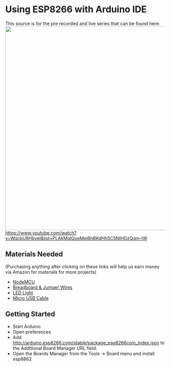 # Using ESP8266 with Arduino IDE

This source is for the pre recorded and live series that can be found here:
<a href="https://www.youtube.com/watch?v=WqcbU9HbveI&list=PLAkMqlQoeMei6hBKdHh5C5NIHGzQgm-lW">
<img style="width:640" src="https://i.ytimg.com/vi/OLsH1kq1NWs/maxresdefault_live.jpg"></a>
https://www.youtube.com/watch?v=WqcbU9HbveI&list=PLAkMqlQoeMei6hBKdHh5C5NIHGzQgm-lW

## Materials Needed

(Purchasing anything after clicking on these links will help us earn money via Amazon for materials for more projects)

- [NodeMCU](https://www.amazon.com/gp/product/B010O1G1ES/ref=as_li_tl?ie=UTF8&camp=1789&creative=9325&creativeASIN=B010O1G1ES&linkCode=as2&tag=thedigicraf0a-20&linkId=6a1084364208a3a73572f1b9e533d51b)
- [Breadboard & Jumper Wires](https://www.amazon.com/gp/product/B004RXKWDQ?ie=UTF8&tag=thedigicraf0a-20&camp=1789&linkCode=xm2&creativeASIN=B004RXKWDQ)
- [LED Light](https://www.amazon.com/gp/product/B01AUI4W0U?ie=UTF8&tag=thedigicraf0a-20&camp=1789&linkCode=xm2&creativeASIN=B01AUI4W0U)
- [Micro USB Cable](https://www.amazon.com/gp/product/B07232M876?ie=UTF8&tag=thedigicraf0a-20&camp=1789&linkCode=xm2&creativeASIN=B07232M876)

## Getting Started
- Start Arduino
- Open preferences
- Add http://arduino.esp8266.com/stable/package_esp8266com_index.json to the Additional Board Manager URL field.
- Open the Boards Manager from the Tools -> Board menu and install esp8862
